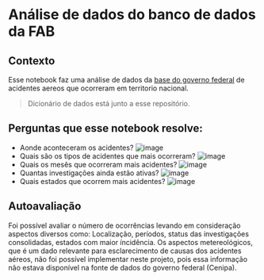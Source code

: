 # Análise de dados do banco de dados da FAB

## Contexto

Esse notebook faz uma análise de dados da [base do governo federal](https://www.linkedin.com/safety/go?messageThreadUrn=urn%3Ali%3AmessageThreadUrn%3A&url=https%3A%2F%2Fdados.gov.br%2Fdados%2Fconjuntos-dados%2Focorrencias-aeronauticas-da-aviacao-civil-brasileira&trk=flagship-messaging-android) de acidentes aereos que ocorreram em territorio nacional.

> Dicionário de dados está junto a esse repositório.

## Perguntas que esse notebook resolve:

- Aonde aconteceram os acidentes?
![image](https://github.com/user-attachments/assets/431ef0a5-5766-460c-81c8-edf26483f25b)
- Quais são os tipos de acidentes que mais ocorreram?
![image](https://github.com/user-attachments/assets/141b6ee8-9b0c-43e0-bc79-bc21b2c7bf46)
- Quais os mesês que ocorreram mais acidentes?
![image](https://github.com/user-attachments/assets/345b5e7a-f1c2-4015-87bf-71fdfbf25f4b)
- Quantas investigações ainda estão ativas?
![image](https://github.com/user-attachments/assets/791edf5b-68d1-41eb-978f-dae49824c35e)
- Quais estados que ocorrem mais acidentes?
![image](https://github.com/user-attachments/assets/5fed1c2a-b812-4e79-a986-19785f9c9721)

## Autoavaliação

Foi possível avaliar o número de ocorrências levando em consideração aspectos diversos como: 
Localização, períodos, status das investigações consolidadas, estados com maior íncidência.
Os aspectos metereológicos, que é um dado relevante para esclarecimento de causas dos acidentes aéreos, não foi possível implementar neste projeto, pois essa informação não estava disponível na fonte de dados do governo federal (Cenipa).
